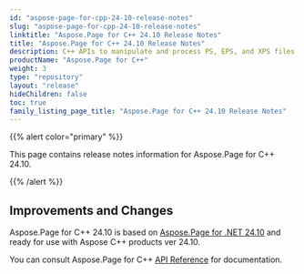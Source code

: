```yaml
---
id: "aspose-page-for-cpp-24-10-release-notes"
slug: "aspose-page-for-cpp-24-10-release-notes"
linktitle: "Aspose.Page for C++ 24.10 Release Notes"
title: "Aspose.Page for C++ 24.10 Release Notes"
description: C++ APIs to manipulate and process PS, EPS, and XPS files. This page contains new Aspose.Page for C++ features, enhancement, and bug fixes in 2024, version 24.10.
productName: "Aspose.Page for C++"
weight: 3
type: "repository"
layout: "release"
hideChildren: false
toc: true
family_listing_page_title: "Aspose.Page for C++ 24.10 Release Notes"
---
```


{{% alert color="primary" %}}

This page contains release notes information for Aspose.Page for C++ 24.10.

{{% /alert %}}

## **Improvements and Changes**

Aspose.Page for C++ 24.10 is based on [Aspose.Page for .NET 24.10](https://releases.aspose.com/page/net/release-notes/2024/aspose-page-for-net-24-10-release-notes/) and ready for use with Aspose C++ products ver 24.10.


You can consult Aspose.Page for C++ [API Reference](https://apireference.aspose.com/cpp/page/) for documentation.

